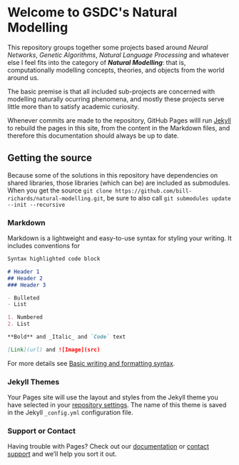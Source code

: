 # Welcome to GSDC's Natural Modelling


This repository groups together some projects based around _Neural Networks_, _Genetic Algorithms_, _Natural Language Processing_ and whatever else I feel fits into the category of _**Natural Modelling**_: that is, computationally modelling concepts, theories, and objects from the world around us.


The basic premise is that all included sub-projects are concerned with modelling naturally ocurring phenomena, and mostly these projects serve little more than to satisfy academic curiosity.

Whenever commits are made to the repository, GitHub Pages willl run [Jekyll](https://jekyllrb.com/) to rebuild the pages in this site, from the content in the Markdown files, and therefore this documentation should always be up to date.

## Getting the source

Because some of the solutions in this repository have dependencies on shared libraries, those libraries (which can be) are included as submodules. 
When you get the source `git clone https://github.com/bill-richards/natural-modelling.git`, be sure to also call `git submodules update --init --recursive`


### Markdown

Markdown is a lightweight and easy-to-use syntax for styling your writing. It includes conventions for

```markdown
Syntax highlighted code block

# Header 1
## Header 2
### Header 3

- Bulleted
- List

1. Numbered
2. List

**Bold** and _Italic_ and `Code` text

[Link](url) and ![Image](src)
```

For more details see [Basic writing and formatting syntax](https://docs.github.com/en/github/writing-on-github/getting-started-with-writing-and-formatting-on-github/basic-writing-and-formatting-syntax).

### Jekyll Themes

Your Pages site will use the layout and styles from the Jekyll theme you have selected in your [repository settings](https://github.com/bill-richards/natural-modelling/settings/pages). The name of this theme is saved in the Jekyll `_config.yml` configuration file.

### Support or Contact

Having trouble with Pages? Check out our [documentation](https://docs.github.com/categories/github-pages-basics/) or [contact support](https://support.github.com/contact) and we’ll help you sort it out.
